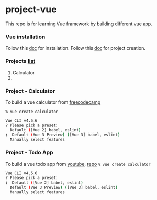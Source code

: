# project-vue

This repo is for learning Vue framework by building different vue app.

### Vue installation 
Follow this [doc](https://v3.vuejs.org/guide/installation.html#npm) for installation.
Follow this [doc](https://www.digitalocean.com/community/tutorials/how-to-generate-a-vue-js-single-page-app-with-vue-create) for project creation.

### Projects [list](https://dev.to/nerdjfpb/15-vue-js-project-ideas-beginner-to-expert-with-tutorial-3ec2)
1. Calculator
2. 

### Project - Calculator
To build a vue calculator from [freecodecamp](https://www.youtube.com/watch?v=m1_ih43p24s)


`% vue create calculator`
```bash
Vue CLI v4.5.6
? Please pick a preset:
  Default ([Vue 2] babel, eslint)
❯  Default (Vue 3 Preview) ([Vue 3] babel, eslint)
  Manually select features
```

### Project - Todo App
To build a vue todo app from [youtube](https://www.youtube.com/watch?v=8AlnTd31KUk&list=WL&index=2), [repo](https://www.youtube.com/redirect?event=video_description&redir_token=QUFFLUhqbEMxUnRIcXhRVnBRSVhJMUZfaGdSQ0xKNnpLZ3xBQ3Jtc0trUVZSZ3BEREV5R1ItQkNuNlpIQ0lQTzBZNEU3SWJFOXhyLWJFdkRYR2RXTVBnSHdYUmRIck50R2h3U0pJeFBDaXZWYW9zLUwtS0NGY1BXd1Fkc0RhbkJBWnNhdHpNUUxmNzdscUNFYUY0U3hlR3JVQQ&q=https%3A%2F%2Fgithub.com%2FProgrammerNotesYT%2Fvue-todo-app)
`% vue create calculator`
```bash
Vue CLI v4.5.6
? Please pick a preset:
❯  Default ([Vue 2] babel, eslint)
  Default (Vue 3 Preview) ([Vue 3] babel, eslint)
  Manually select features
```